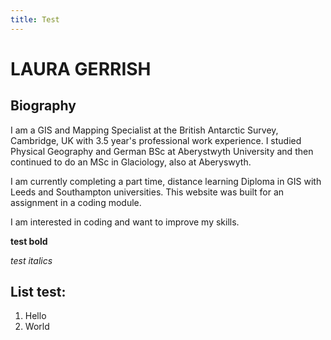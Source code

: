```yaml
---
title: Test
---
```


# LAURA GERRISH

## Biography
I am a GIS and Mapping Specialist at the British Antarctic Survey, Cambridge, UK with 3.5 year's professional work experience.
I studied Physical Geography and German BSc at Aberystwyth University and then continued to do an MSc in Glaciology, also at Aberyswyth.

I am currently completing a part time, distance learning Diploma in GIS with Leeds and Southampton universities. This website was built for an assignment in a coding module.

I am interested in coding and want to improve my skills. 

**test bold**   

*test italics*

## List test:
1. Hello
2. World